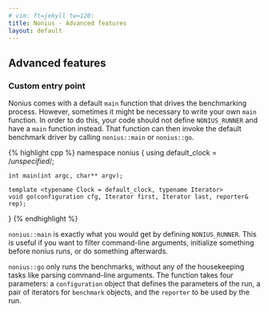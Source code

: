 ```yaml
---
# vim: ft=jekyll tw=120:
title: Nonius - Advanced features
layout: default
---
```


## Advanced features

### Custom entry point

Nonius comes with a default `main` function that drives the benchmarking process. However, sometimes it might be necessary
to write your own `main` function. In order to do this, your code should not define `NONIUS_RUNNER` and have a `main`
function instead. That function can then invoke the default benchmark driver by calling `nonius::main` or `nonius::go`.

{% highlight cpp %}
namespace nonius {
    using default_clock = /*unspecified*/;

    int main(int argc, char** argv);

    template <typename Clock = default_clock, typename Iterator>
    void go(configuration cfg, Iterator first, Iterator last, reporter& rep);
}
{% endhighlight %}

`nonius::main` is exactly what you would get by defining `NONIUS_RUNNER`. This is useful if you want to filter
command-line arguments, initialize something before nonius runs, or do something afterwards.

`nonius::go` only runs the benchmarks, without any of the housekeeping tasks like parsing command-line arguments. The
function takes four parameters: a `configuration` object that defines the parameters of the run, a pair of iterators for
`benchmark` objects, and the `reporter` to be used by the run.

